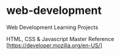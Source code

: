 # web-development
Web Development Learning Projects


HTML, CSS & Javascript Master Reference [https://developer.mozilla.org/en-US/]